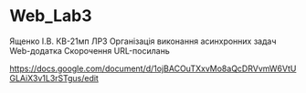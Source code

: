 # Web_Lab3
Ященко І.В. КВ-21мп ЛР3 Організація виконання асинхронних задач Web-додатка Скорочення URL-посилань

https://docs.google.com/document/d/1ojBACOuTXxvMo8aQcDRVvmW6VtUGLAiX3v1L3rSTgus/edit
